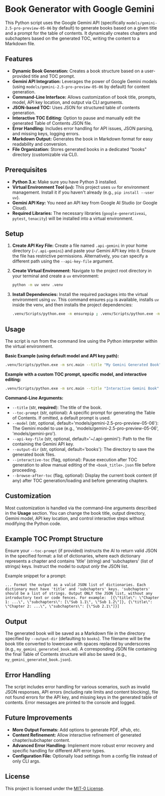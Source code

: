 # Book Generator with Google Gemini

This Python script uses the Google Gemini API (specifically `models/gemini-2.5-pro-preview-05-06` by default) to generate books based on a given title and a prompt for the table of contents. It dynamically creates chapters and subchapters based on the generated TOC, writing the content to a Markdown file.
## Features

*   **Dynamic Book Generation:** Creates a book structure based on a user-provided title and TOC prompt.
*   **Gemini API Integration:** Leverages the power of Google Gemini models (using `models/gemini-2.5-pro-preview-05-06` by default) for content generation.
*   **Command-Line Interface:** Allows customization of book title, prompts, model, API key location, and output via CLI arguments.
*   **JSON-based TOC:** Uses JSON for structured table of contents generation.
*   **Interactive TOC Editing:** Option to pause and manually edit the generated Table of Contents JSON file.
*   **Error Handling:** Includes error handling for API issues, JSON parsing, and missing keys, logging errors.
*   **Markdown Output:** Generates the book in Markdown format for easy readability and conversion.
*   **File Organization:** Stores generated books in a dedicated "books" directory (customizable via CLI).

## Prerequisites

*   **Python 3.x:** Make sure you have Python 3 installed.
*   **Virtual Environment Tool (`uv`):** This project uses `uv` for environment management. Install it if you haven't already (e.g., `pip install --user uv`).
*   **Gemini API Key:** You need an API key from Google AI Studio (or Google Cloud).
*   **Required Libraries:** The necessary libraries (`google-generativeai`, `pytest`, `tenacity`) will be installed into a virtual environment.

## Setup

1.  **Create API Key File:** Create a file named `.api-gemini` in your home directory (`~/.api-gemini`) and paste your Gemini API key into it. Ensure the file has restrictive permissions. Alternatively, you can specify a different path using the `--api-key-file` argument.

2.  **Create Virtual Environment:** Navigate to the project root directory in your terminal and create a `uv` environment:
    ```bash
    python -m uv venv .venv
    ```

3.  **Install Dependencies:** Install the required packages into the virtual environment using `uv`. This command ensures `pip` is available, installs `uv` inside the venv, and then installs the project dependencies:
    ```bash
    .venv/Scripts/python.exe -m ensurepip ; .venv/Scripts/python.exe -m pip install uv ; .venv/Scripts/python.exe -m uv pip install google-generativeai pytest tenacity
    ```

## Usage

The script is run from the command line using the Python interpreter within the virtual environment.

**Basic Example (using default model and API key path):**

```bash
.venv/Scripts/python.exe -m src.main --title "My Gemini Generated Book"
```

**Example with a custom TOC prompt, specific model, and interactive editing:**

```bash
.venv/Scripts/python.exe -m src.main --title "Interactive Gemini Book" --toc-prompt "Create a 5-chapter TOC about advanced AI..." --model "models/gemini-2.5-pro-preview-05-06" --interactive-toc
```

**Command-Line Arguments:**

*   `--title` (str, **required**): The title of the book.
*   `--toc-prompt` (str, optional): A specific prompt for generating the Table of Contents. If omitted, a default prompt is used.
*   `--model` (str, optional, default='models/gemini-2.5-pro-preview-05-06'): The Gemini model to use (e.g., 'models/gemini-2.5-pro-preview-05-06', 'models/gemini-pro').
*   `--api-key-file` (str, optional, default='~/.api-gemini'): Path to the file containing the Gemini API key.
*   `--output-dir` (str, optional, default='books'): The directory to save the generated book files.
*   `--interactive-toc` (flag, optional): Pause execution after TOC generation to allow manual editing of the `<book_title>.json` file before proceeding.
*   `--browse-after-toc` (flag, optional): Display the current book content (if any) after TOC generation/loading and before generating chapters.

## Customization

Most customization is handled via the command-line arguments described in the **Usage** section. You can change the book title, output directory, Gemini model, API key location, and control interactive steps without modifying the Python code.

## Example TOC Prompt Structure

Ensure your `--toc-prompt` (if provided) instructs the AI to return valid JSON in the specified format: a list of dictionaries, where each dictionary represents a chapter and contains 'title' (string) and 'subchapters' (list of strings) keys. Instruct the model to output *only* the JSON list.

Example snippet for a prompt:
```
... Format the output as a valid JSON list of dictionaries. Each dictionary must have 'title' and 'subchapters' keys. 'subchapters' should be a list of strings. Output ONLY the JSON list, without any introductory text or code fences. For example:  [{\"title\": \"Chapter 1: ...\", \"subchapters\": [\"Sub 1.1\", \"Sub 1.2\"]}, {\"title\": \"Chapter 2: ...\", \"subchapters\": [\"Sub 2.1\"]}]
```

## Output

The generated book will be saved as a Markdown file in the directory specified by `--output-dir` (defaulting to `books`). The filename will be the book title converted to lowercase with spaces replaced by underscores (e.g., `my_gemini_generated_book.md`). A corresponding JSON file containing the final Table of Contents structure will also be saved (e.g., `my_gemini_generated_book.json`).

## Error Handling

The script includes error handling for various scenarios, such as invalid JSON responses, API errors (including rate limits and content blocking), file not found errors for the API key, and missing keys in the generated table of contents. Error messages are printed to the console and logged.

## Future Improvements

*   **More Output Formats:** Add options to generate PDF, ePub, etc.
*   **Content Refinement:** Allow interactive refinement of generated chapter/subchapter content.
*   **Advanced Error Handling:** Implement more robust error recovery and specific handling for different API error types.
*   **Configuration File:** Optionally load settings from a config file instead of only CLI args.

## License

This project is licensed under the [MIT-0 License](LICENSE).
